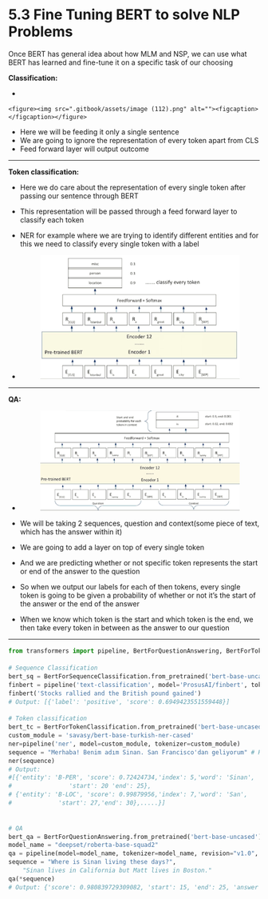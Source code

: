 # 5.3 Fine Tuning BERT to solve NLP Problems

Once BERT has general idea about how MLM and NSP, we can use what BERT has learned and fine-tune it on a specific task of our choosing

**Classification:**

*

    <figure><img src=".gitbook/assets/image (112).png" alt=""><figcaption></figcaption></figure>
* Here we will be feeding it only a single sentence
* We are going to ignore the representation of every token apart from CLS
* Feed forward layer will output outcome

***

**Token classification:**

* Here we do care about the representation of every single token after passing our sentence through BERT
* This representation will be passed through a feed forward layer to classify each token
* NER for example where we are trying to identify different entities and for this we need to classify every single token with a label
*   &#x20;

    <figure><img src=".gitbook/assets/image (113).png" alt=""><figcaption></figcaption></figure>

***

**QA:**    &#x20;

*   &#x20; &#x20;

    <figure><img src=".gitbook/assets/image (114).png" alt=""><figcaption></figcaption></figure>
* We will be taking 2 sequences, question and context(some piece of text, which has the answer within it)
* We are going to add a layer on top of every single token
* And we are predicting whether or not specific token represents the start or end of the answer to the question
* So when we output our labels for each of then tokens, every single token is going to be given a probability of whether or not it’s the start of the answer or the end of the answer
* When we know which token is the start and which token is the end, we then take every token in between as the answer to our question

***

```python
from transformers import pipeline, BertForQuestionAnswering, BertForTokenClassification, BertForSequenceClassification

# Sequence Classification
bert_sq = BertForSequenceClassification.from_pretrained('bert-base-uncased', num_labels=3)
finbert = pipeline('text-classification', model='ProsusAI/finbert', tokenizer='ProsusAI/finbert')
finbert('Stocks rallied and the British pound gained')
# Output: [{'label': 'positive', 'score': 0.6949423551559448}]

# Token classification
bert_tc = BertForTokenClassification.from_pretrained('bert-base-uncased')
custom_module = 'savasy/bert-base-turkish-ner-cased'
ner=pipeline('ner', model=custom_module, tokenizer=custom_module)
sequence = "Merhaba! Benim adım Sinan. San Francisco'dan geliyorum" # Hi! I'm Sinan. I come from San Francisco"
ner(sequence)
# Output:
#[{'entity': 'B-PER', 'score': 0.72424734,'index': 5,'word': 'Sinan',
#                'start': 20 'end': 25},
# {'entity': 'B-LOC', 'score': 0.99879956,'index': 7,'word': 'San',
#        	  'start': 27,'end': 30},.....}]


# QA
bert_qa = BertForQuestionAnswering.from_pretrained('bert-base-uncased')
model_name = "deepset/roberta-base-squad2"
qa = pipeline(model=model_name, tokenizer=model_name, revision="v1.0", task="question-answering")
sequence = "Where is Sinan living these days?", 
    "Sinan lives in California but Matt lives in Boston."
qa(*sequence)
# Output: {'score': 0.980839729309082, 'start': 15, 'end': 25, 'answer': 'California'}

```

&#x20;

&#x20;

&#x20;
